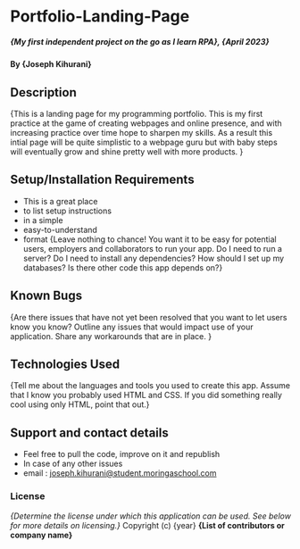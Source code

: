 # Portfolio-Landing-Page
##### {My first independent project on the go as I learn RPA}, {April 2023}
#### By **{Joseph Kihurani}**
## Description
{This is a landing page for my programming portfolio. This is my first practice at the game of creating webpages and online presence, and with increasing practice over time hope to sharpen my skills.  As a result this intial page will be quite simplistic to a webpage guru but with baby steps will eventually grow and shine pretty well with more products. }
## Setup/Installation Requirements
* This is a great place
* to list setup instructions
* in a simple
* easy-to-understand
* format
{Leave nothing to chance! You want it to be easy for potential users, employers and collaborators to run your app. Do I need to run a server? Do I need to install any dependencies? How should I set up my databases? Is there other code this app depends on?}
## Known Bugs
{Are there issues that have not yet been resolved that you want to let users know you know? Outline any issues that would impact use of your application. Share any workarounds that are in place. }
## Technologies Used
{Tell me about the languages and tools you used to create this app. Assume that I know you probably used HTML and CSS. If you did something really cool using only HTML, point that out.}
## Support and contact details
* Feel free to pull the code, improve on it and republish
* In case of any other issues
* email : joseph.kihurani@student.moringaschool.com
### License
*{Determine the license under which this application can be used.  See below for more details on licensing.}*
Copyright (c) {year} **{List of contributors or company name}**

